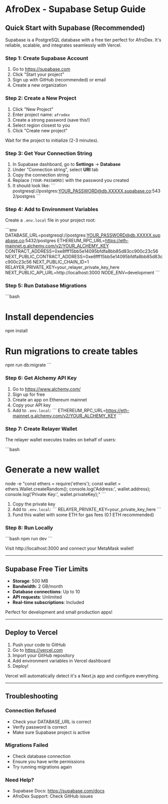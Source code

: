 # AfroDex - Supabase Setup Guide

## Quick Start with Supabase (Recommended)

Supabase is a PostgreSQL database with a free tier perfect for AfroDex. It's reliable, scalable, and integrates seamlessly with Vercel.

### Step 1: Create Supabase Account

1. Go to https://supabase.com
2. Click "Start your project"
3. Sign up with GitHub (recommended) or email
4. Create a new organization

### Step 2: Create a New Project

1. Click "New Project"
2. Enter project name: `afrodex`
3. Create a strong password (save this!)
4. Select region closest to you
5. Click "Create new project"

Wait for the project to initialize (2-3 minutes).

### Step 3: Get Your Connection String

1. In Supabase dashboard, go to **Settings** → **Database**
2. Under "Connection string", select **URI** tab
3. Copy the connection string
4. Replace `[YOUR-PASSWORD]` with the password you created
5. It should look like:
   \`\`\`
   postgresql://postgres:YOUR_PASSWORD@db.XXXXX.supabase.co:5432/postgres
   \`\`\`

### Step 4: Add to Environment Variables

Create a `.env.local` file in your project root:

\`\`\`env
DATABASE_URL=postgresql://postgres:YOUR_PASSWORD@db.XXXXX.supabase.co:5432/postgres
ETHEREUM_RPC_URL=https://eth-mainnet.g.alchemy.com/v2/YOUR_ALCHEMY_KEY
CONTRACT_ADDRESS=0xe8fff15bb5e14095bfdfa8bb85d83cc900c23c56
NEXT_PUBLIC_CONTRACT_ADDRESS=0xe8fff15bb5e14095bfdfa8bb85d83cc900c23c56
NEXT_PUBLIC_CHAIN_ID=1
RELAYER_PRIVATE_KEY=your_relayer_private_key_here
NEXT_PUBLIC_API_URL=http://localhost:3000
NODE_ENV=development
\`\`\`

### Step 5: Run Database Migrations

\`\`\`bash
# Install dependencies
npm install

# Run migrations to create tables
npm run db:migrate
\`\`\`

### Step 6: Get Alchemy API Key

1. Go to https://www.alchemy.com/
2. Sign up for free
3. Create an app on Ethereum mainnet
4. Copy your API key
5. Add to `.env.local`:
   \`\`\`
   ETHEREUM_RPC_URL=https://eth-mainnet.g.alchemy.com/v2/YOUR_ALCHEMY_KEY
   \`\`\`

### Step 7: Create Relayer Wallet

The relayer wallet executes trades on behalf of users:

\`\`\`bash
# Generate a new wallet
node -e "const ethers = require('ethers'); const wallet = ethers.Wallet.createRandom(); console.log('Address:', wallet.address); console.log('Private Key:', wallet.privateKey);"
\`\`\`

1. Copy the private key
2. Add to `.env.local`:
   \`\`\`
   RELAYER_PRIVATE_KEY=your_private_key_here
   \`\`\`
3. Fund this wallet with some ETH for gas fees (0.1 ETH recommended)

### Step 8: Run Locally

\`\`\`bash
npm run dev
\`\`\`

Visit http://localhost:3000 and connect your MetaMask wallet!

---

## Supabase Free Tier Limits

- **Storage**: 500 MB
- **Bandwidth**: 2 GB/month
- **Database connections**: Up to 10
- **API requests**: Unlimited
- **Real-time subscriptions**: Included

Perfect for development and small production apps!

---

## Deploy to Vercel

1. Push your code to GitHub
2. Go to https://vercel.com
3. Import your GitHub repository
4. Add environment variables in Vercel dashboard
5. Deploy!

Vercel will automatically detect it's a Next.js app and configure everything.

---

## Troubleshooting

### Connection Refused
- Check your DATABASE_URL is correct
- Verify password is correct
- Make sure Supabase project is active

### Migrations Failed
- Check database connection
- Ensure you have write permissions
- Try running migrations again

### Need Help?
- Supabase Docs: https://supabase.com/docs
- AfroDex Support: Check GitHub issues
